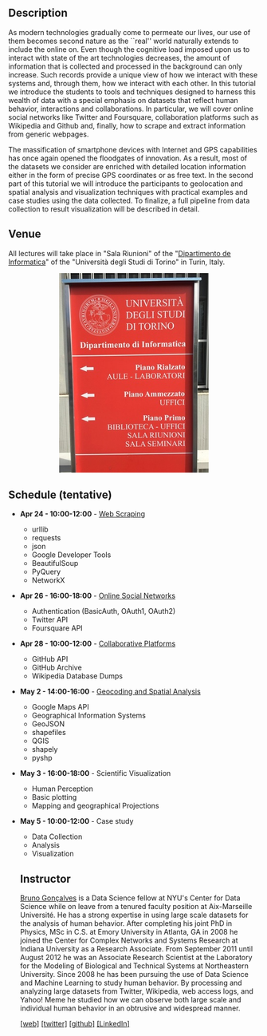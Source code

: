 ## Description

As modern technologies gradually come to permeate our lives, our use of them becomes second nature as the ``real'' world naturally extends to include the online on. Even though the cognitive load imposed upon us to interact with state of the art technologies decreases, the amount of information that is collected and processed in the background can only increase. Such records provide a unique view of how we interact with these systems and, through them, how we interact with each other. In this tutorial we introduce the students to tools and techniques designed to harness this wealth of data with a special emphasis on datasets that reflect human behavior, interactions and collaborations. In particular, we will cover online social networks like Twitter and Foursquare, collaboration platforms such as Wikipedia and Github and, finally, how to scrape and extract information from generic webpages. 

The massification of smartphone devices with Internet and GPS capabilities has once again opened the floodgates of innovation. As a result, most of the datasets we consider are enriched with detailed location information either in the form of precise GPS coordinates or as free text. In the second part of this tutorial we will introduce the participants to geolocation and spatial analysis and visualization techniques with practical examples and case studies using the data collected. To finalize, a full pipeline from data collection to result visualization will be described in detail.

## Venue

All lectures will take place in "Sala Riunioni" of the "[Dipartimento de Informatica](https://www.google.it/maps/place/Universit%C3%A0+di+Torino+-+Dipartimento+di+Informatica/@45.0901604,7.6570523,17z/data=!3m1!4b1!4m5!3m4!1s0x47886db2ab717cef:0x405a8e3daad8d89e!8m2!3d45.0901566!4d7.659241?hl=en)" of the "Università degli Studi di Torino" in Turin, Italy. 

<div style="text-align:center"><img src ="unito.jpg" /></div>

## Schedule (tentative)


- **Apr 24 - 10:00-12:00** - [Web Scraping](lecture1)
  * urllib
  * requests
  * json
  * Google Developer Tools
  * BeautifulSoup
  * PyQuery
  * NetworkX

- **Apr 26 - 16:00-18:00** - [Online Social Networks](lecture2)
  * Authentication (BasicAuth, OAuth1, OAuth2)
  * Twitter API
  * Foursquare API
    

- **Apr 28 - 10:00-12:00** - [Collaborative Platforms](lecture3)
  * GitHub API
  * GitHub Archive
  * Wikipedia Database Dumps

- **May 2 - 14:00-16:00** - [Geocoding and Spatial Analysis](lecture4)
  * Google Maps API
  * Geographical Information Systems
  * GeoJSON
  * shapefiles
  * QGIS
  * shapely
  * pyshp

- **May 3 - 16:00-18:00** - Scientific Visualization
  * Human Perception
  * Basic plotting
  * Mapping and geographical Projections

- **May 5 - 10:00-12:00** - Case study
  * Data Collection
  * Analysis
  * Visualization

  ## Instructor

  [Bruno Gonçalves](http://www.bgoncalves.com) is a Data Science fellow at NYU's Center for Data Science while on leave from a tenured faculty position at Aix-Marseille Université. He has a strong expertise in using large scale datasets for the analysis of human behavior. After completing his joint PhD in Physics, MSc in C.S. at Emory University in Atlanta, GA in 2008 he joined the Center for Complex Networks and Systems Research at Indiana University as a Research Associate. From September 2011 until August 2012 he was an Associate Research Scientist at the Laboratory for the Modeling of Biological and Technical Systems at Northeastern University. Since 2008 he has been pursuing the use of Data Science and Machine Learning to study human behavior. By processing and analyzing large datasets from Twitter, Wikipedia, web access logs, and Yahoo! Meme he studied how we can observe both large scale and individual human behavior in an obtrusive and widespread manner.

  [[web]](http://www.bgoncalves.com) [[twitter]](https://twitter.com/bgoncalves) [[github]](http://github.com/bmtgoncalves/) [[LinkedIn]](https://www.linkedin.com/in/bmtgoncalves/)